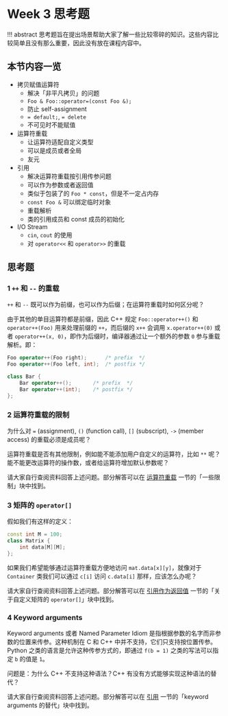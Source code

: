 # Week 3 思考题

!!! abstract
    思考题旨在提出场景帮助大家了解一些比较零碎的知识。这些内容比较简单且没有那么重要，因此没有放在课程内容中。

## 本节内容一览

- 拷贝赋值运算符
    - 解决「非平凡拷贝」的问题
    - `Foo & Foo::operator=(const Foo &);`
    - 防止 self-assignment
    - `= default;`, `= delete`
    - 不可见时不能赋值
- 运算符重载
    - 让运算符适配自定义类型
    - 可以是成员或者全局
    - 友元
- 引用
    - 解决运算符重载按引用传参问题
    - 可以作为参数或者返回值
    - 类似于包装了的 `Foo * const`，但是不一定占内存
    - `const Foo &` 可以绑定临时对象
    - 重载解析
    - 类的引用成员和 const 成员的初始化
- I/O Stream
    - `cin`, `cout` 的使用
    - 对 `operator<<` 和 `operator>>` 的重载

## 思考题

### 1 `++` 和 `--` 的重载

`++` 和 `--` 既可以作为前缀，也可以作为后缀；在运算符重载时如何区分呢？

由于其他的单目运算符都是前缀，因此 C++ 规定 `Foo::operator++()` 和 `operator++(Foo)` 用来处理前缀的 `++`，而后缀的 `x++` 会调用 `x.operator++(0)` 或者 `operator++(x, 0)`，即作为后缀时，编译器通过让一个额外的参数 `0` 参与重载解析。即：

```c++
Foo operator++(Foo right);      /* prefix  */
Foo operator++(Foo left, int);  /* postfix */

class Bar {
    Bar operator++();       /* prefix  */
    Bar operator++(int);    /* postfix */
};
```

### 2 运算符重载的限制

为什么对 `=` (assignment), `()` (function call), `[]` (subscript), `->` (member access) 的重载必须是成员呢？

运算符重载是否有其他限制，例如能不能添加用户自定义的运算符，比如 `**` 呢？能不能更改运算符的操作数，或者给运算符增加默认参数呢？

请大家自行查阅资料回答上述问题。部分解答可以在 [运算符重载](../../5_class_2/#%E5%8F%8B%E5%85%83) 一节的「一些限制」块中找到。

### 3 矩阵的 `operator[]`

假如我们有这样的定义：

```c++
const int M = 100;
class Matrix {
    int data[M][M];
};
```

如果我们希望能够通过运算符重载方便地访问 `mat.data[x][y]`，就像对于 `Container` 类我们可以通过 `c[i]` 访问 `c.data[i]` 那样，应该怎么办呢？

请大家自行查阅资料回答上述问题。部分解答可以在 [引用作为返回值](../../5_class_2/#引用作为返回值) 一节的「关于自定义矩阵的 `operator[]`」块中找到。

### 4 Keyword arguments

Keyword arguments 或者 Named Parameter Idiom 是指根据参数的名字而非参数的位置来传参。这种机制在 C 和 C++ 中并不支持，它们只支持按位置传参。Python 之类的语言是允许这种传参方式的，即通过 `f(b = 1)` 之类的写法可以指定 `b` 的值是 `1`。

问题是：为什么 C++ 不支持这种语法？C++ 有没有方式能够实现这种语法的替代？

请大家自行查阅资料回答上述问题。部分解答可以在 [引用](../../5_class_2/#%E7%B1%BB%E7%9A%84%E5%BC%95%E7%94%A8%E6%88%90%E5%91%98%E5%92%8C-const-%E6%88%90%E5%91%98) 一节的「keyword arguments 的替代」块中找到。